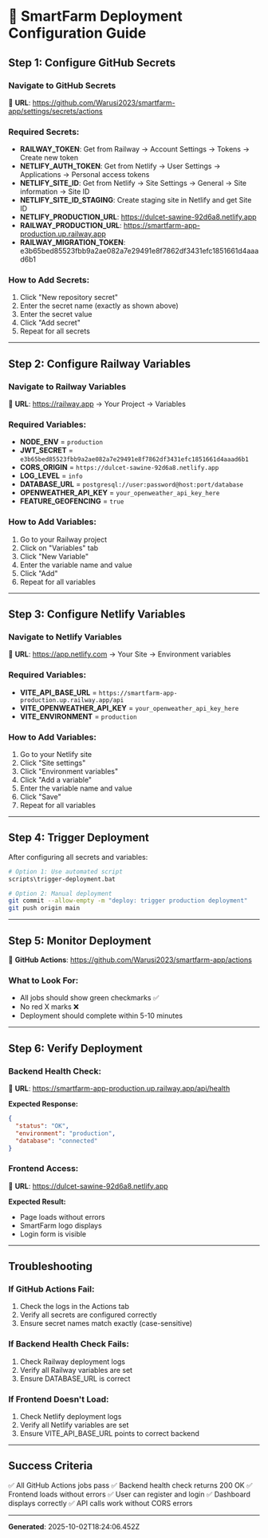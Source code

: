 # 🔧 SmartFarm Deployment Configuration Guide

## Step 1: Configure GitHub Secrets

### Navigate to GitHub Secrets
🔗 **URL**: https://github.com/Warusi2023/smartfarm-app/settings/secrets/actions

### Required Secrets:
- **RAILWAY_TOKEN**: Get from Railway → Account Settings → Tokens → Create new token
- **NETLIFY_AUTH_TOKEN**: Get from Netlify → User Settings → Applications → Personal access tokens
- **NETLIFY_SITE_ID**: Get from Netlify → Site Settings → General → Site information → Site ID
- **NETLIFY_SITE_ID_STAGING**: Create staging site in Netlify and get Site ID
- **NETLIFY_PRODUCTION_URL**: https://dulcet-sawine-92d6a8.netlify.app
- **RAILWAY_PRODUCTION_URL**: https://smartfarm-app-production.up.railway.app
- **RAILWAY_MIGRATION_TOKEN**: e3b65bed85523fbb9a2ae082a7e29491e8f7862df3431efc1851661d4aaad6b1

### How to Add Secrets:
1. Click "New repository secret"
2. Enter the secret name (exactly as shown above)
3. Enter the secret value
4. Click "Add secret"
5. Repeat for all secrets

---

## Step 2: Configure Railway Variables

### Navigate to Railway Variables
🔗 **URL**: https://railway.app → Your Project → Variables

### Required Variables:
- **NODE_ENV** = `production`
- **JWT_SECRET** = `e3b65bed85523fbb9a2ae082a7e29491e8f7862df3431efc1851661d4aaad6b1`
- **CORS_ORIGIN** = `https://dulcet-sawine-92d6a8.netlify.app`
- **LOG_LEVEL** = `info`
- **DATABASE_URL** = `postgresql://user:password@host:port/database`
- **OPENWEATHER_API_KEY** = `your_openweather_api_key_here`
- **FEATURE_GEOFENCING** = `true`

### How to Add Variables:
1. Go to your Railway project
2. Click on "Variables" tab
3. Click "New Variable"
4. Enter the variable name and value
5. Click "Add"
6. Repeat for all variables

---

## Step 3: Configure Netlify Variables

### Navigate to Netlify Variables
🔗 **URL**: https://app.netlify.com → Your Site → Environment variables

### Required Variables:
- **VITE_API_BASE_URL** = `https://smartfarm-app-production.up.railway.app/api`
- **VITE_OPENWEATHER_API_KEY** = `your_openweather_api_key_here`
- **VITE_ENVIRONMENT** = `production`

### How to Add Variables:
1. Go to your Netlify site
2. Click "Site settings"
3. Click "Environment variables"
4. Click "Add a variable"
5. Enter the variable name and value
6. Click "Save"
7. Repeat for all variables

---

## Step 4: Trigger Deployment

After configuring all secrets and variables:

```bash
# Option 1: Use automated script
scripts\trigger-deployment.bat

# Option 2: Manual deployment
git commit --allow-empty -m "deploy: trigger production deployment"
git push origin main
```

---

## Step 5: Monitor Deployment

🔗 **GitHub Actions**: https://github.com/Warusi2023/smartfarm-app/actions

### What to Look For:
- All jobs should show green checkmarks ✅
- No red X marks ❌
- Deployment should complete within 5-10 minutes

---

## Step 6: Verify Deployment

### Backend Health Check:
🔗 **URL**: https://smartfarm-app-production.up.railway.app/api/health

**Expected Response:**
```json
{
  "status": "OK",
  "environment": "production",
  "database": "connected"
}
```

### Frontend Access:
🔗 **URL**: https://dulcet-sawine-92d6a8.netlify.app

**Expected Result:**
- Page loads without errors
- SmartFarm logo displays
- Login form is visible

---

## Troubleshooting

### If GitHub Actions Fail:
1. Check the logs in the Actions tab
2. Verify all secrets are configured correctly
3. Ensure secret names match exactly (case-sensitive)

### If Backend Health Check Fails:
1. Check Railway deployment logs
2. Verify all Railway variables are set
3. Ensure DATABASE_URL is correct

### If Frontend Doesn't Load:
1. Check Netlify deployment logs
2. Verify all Netlify variables are set
3. Ensure VITE_API_BASE_URL points to correct backend

---

## Success Criteria

✅ All GitHub Actions jobs pass
✅ Backend health check returns 200 OK
✅ Frontend loads without errors
✅ User can register and login
✅ Dashboard displays correctly
✅ API calls work without CORS errors

---

**Generated**: 2025-10-02T18:24:06.452Z
